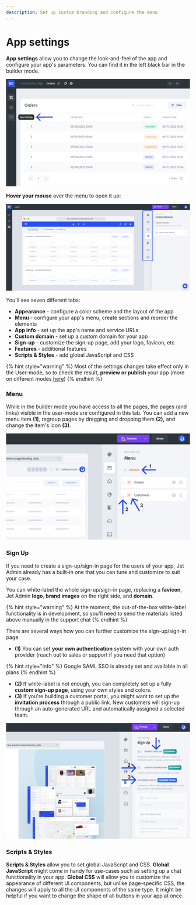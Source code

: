 ```yaml
---
description: Set up custom branding and configure the menu
---
```


# App settings

**App settings** allow you to change the look-and-feel of the app and configure your app's parameters. You can find it in the left black bar in the builder mode.

![](../../.gitbook/assets/dhtrcfy.png)

**Hover your mouse** over the menu to open it up:

![](../../.gitbook/assets/xtfmcngy.png)

You'll see seven different tabs:

* **Appearance** - configure a color scheme and the layout of the app
* **Menu** - configure your app's menu, create sections and reorder the elements
* **App info** - set up the app's name and service URLs
* **Custom domain** - set up a custom domain for your app
* **Sign-up** - customize the sign-up page, add your logo, favicon, etc
* **Features** - additional features
* **Scripts & Styles** - add global JavaScript and CSS

{% hint style="warning" %}
Most of the settings changes take effect only in the User-mode, so to check the result, **preview or publish** your app (more on different modes [here](../preview-and-publish.md))
{% endhint %}

### **Menu**

While in the builder mode you have access to all the pages, the pages (and links) visible in the user-mode are configured in this tab. You can add a new menu item **(1)**, regroup pages by dragging and dropping them **(2),** and change the item's icon **(3)**.&#x20;

![](../../.gitbook/assets/cygvu.png)

### Sign Up

If you need to create a sign-up/sign-in page for the users of your app, Jet Admin already has a built-in one that you can tune and customize to suit your case.

You can white-label the whole sign-up/sign-in page, replacing a **favicon**, Jet Admin **logo**, **brand images** on the right side, and **domain**.

{% hint style="warning" %}
At the moment, the out-of-the-box white-label functionality is in development, so you'll need to send the materials listed above manually in the support chat
{% endhint %}

There are several ways how you can further customize the sign-up/sign-in page:

* **(1)** You can set **your own authentication** system with your own auth provider (reach out to sales or support if you need that option)

{% hint style="info" %}
Google SAML SSO is already set and available in all plans
{% endhint %}

* **(2)** If white-label is not enough, you can completely set up a fully **custom sign-up page**, using your own styles and colors.
* **(3)** If you're building a customer portal, you might want to set up the **invitation process** through a public link. New customers will sign-up through an auto-generated URL and automatically assigned a selected team.

![](../../.gitbook/assets/cfkmvyj.png)

### Scripts & Styles

**Scripts & Styles** allow you to set global JavaScript and CSS. **Global JavaScript** might come in handy for use-cases such as setting up a chat functionality in your app. **Global CSS** will allow you to customize the appearance of different UI components, but unlike page-specific CSS, the changes will apply to all the UI components of the same type. It might be helpful if you want to change the shape of all buttons in your app at once.
